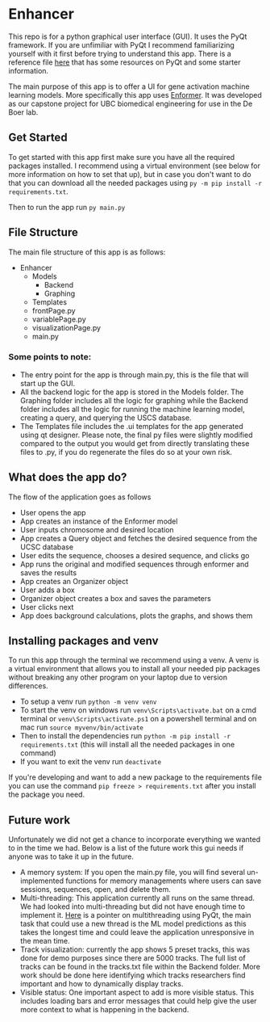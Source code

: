 # Enhancer
This repo is for a python graphical user interface (GUI). It uses the PyQt framework. If you are unfimiliar with PyQt I recommend familiarizing yourself with it first before trying to understand this app. There is a reference file [here](./pyqt-reference.md) that has some resources on PyQt and some starter information. 

The main purpose of this app is to offer a UI for gene activation machine learning models. More specifically this app uses [Enformer](https://www.biorxiv.org/content/10.1101/2023.08.30.555582v1). It was developed as our capstone project for UBC biomedical engineering for use in the De Boer lab.  

## Get Started
To get started with this app first make sure you have all the required packages installed. I recommend using a virtual environment (see below for more information on how to set that up), but in case you don't want to do that you can download all the needed packages using `py -m pip install -r requirements.txt`. 

Then to run the app run `py main.py`

## File Structure
The main file structure of this app is as follows:

- Enhancer
    - Models
        - Backend
        - Graphing
    - Templates
    - frontPage.py
    - variablePage.py
    - visualizationPage.py
    - main.py  


### Some points to note:
- The entry point for the app is through main.py, this is the file that will start up the GUI. 
- All the backend logic for the app is stored in the Models folder. The Graphing folder includes all the logic for graphing while the Backend folder includes all the logic for running the machine learning model, creating a query, and querying the USCS database. 
- The Templates file includes the .ui templates for the app generated using qt designer. Please note, the final py files were slightly modified compared to the output you would get from directly translating these files to .py, if you do regenerate the files do so at your own risk. 

## What does the app do?
The flow of the application goes as follows
- User opens the app
- App creates an instance of the Enformer model
- User inputs chromosome and desired location
- App creates a Query object and fetches the desired sequence from the UCSC database
- User edits the sequence, chooses a desired sequence, and clicks go
- App runs the original and modified sequences through enformer and saves the results
- App creates an Organizer object 
- User adds a box
- Organizer object creates a box and saves the parameters
- User clicks next
- App does background calculations, plots the graphs, and shows them 

## Installing packages and venv
To run this app through the terminal we recommend using a venv. A venv is a virtual environment that allows you to install all your needed pip packages without breaking any other program on your laptop due to version differences. 
- To setup a venv run `python -m venv venv`
- To start the venv on windows run `venv\Scripts\activate.bat` on a cmd terminal or `venv\Scripts\activate.ps1` on a powershell terminal and on mac run  `source myvenv/bin/activate`
- Then to install the dependencies run `python -m pip install -r requirements.txt` (this will install all the needed packages in one command)
- If you want to exit the venv run `deactivate`

If you're developing and want to add a new package to the requirements file you can use the command `pip freeze > requirements.txt` after you install the package you need. 

## Future work
Unfortunately we did not get a chance to incorporate everything we wanted to in the time we had. Below is a list of the future work this gui needs if anyone was to take it up in the future. 
- A memory system: If you open the main.py file, you will find several un-implemented functions for memory managements where users can save sessions, sequences, open, and delete them. 
- Multi-threading: This application currently all runs on the same thread. We had looked into multi-threading but did not have enough time to implement it. [Here](https://realpython.com/python-pyqt-qthread/) is a pointer on multithreading using PyQt, the main task that could use a new thread is the ML model predictions as this takes the longest time and could leave the application unresponsive in the mean time. 
- Track visualization: currently the app shows 5 preset tracks, this was done for demo purposes since there are 5000 tracks. The full list of tracks can be found in the tracks.txt file within the Backend folder. More work should be done here identifying which tracks researchers find important and how to dynamically display tracks. 
- Visible status: One important aspect to add is more visible status. This includes loading bars and error messages that could help give the user more context to what is happening in the backend. 